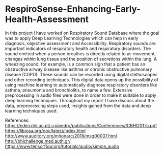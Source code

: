 # RespiroSense-Enhancing-Early-Health-Assessment

In this project I have worked on Respiratory Sound Database where the goal was to apply Deep Learning Technologies which can help in early diagnosis, objective assessment and Accessibility.
Respiratory sounds are important indicators of respiratory health and respiratory disorders. The sound emitted when a person breathes is directly related to air movement, changes within lung tissue and the position of secretions within the lung. A wheezing sound, for example, is a common sign that a patient has an obstructive airway disease like asthma or chronic obstructive pulmonary disease (COPD).
These sounds can be recorded using digital stethoscopes and other recording techniques. This digital data opens up the possibility of using machine learning to automatically diagnose respiratory disorders like asthma, pneumonia and bronchiolitis, to name a few.
Extensive preprocessing in audio files were done in order to make it suitable to apply deep learning techniques.
Throughout my report I have discuss about the data, preprocessing steps used, insights gained from the data and deep learning techniques used.

References:
https://eden.dei.uc.pt/~ruipedro/publications/Conferences/ICBHI2017a.pdf
https://librosa.org/doc/latest/index.html
http://www.auditory.org/mhonarc/2018/msg00007.html
http://bhichallenge.med.auth.gr/
https://www.tensorflow.org/tutorials/audio/simple_audio

